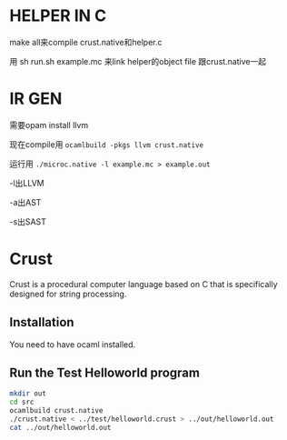 # HELPER IN C 

make all来compile crust.native和helper.c 

用 sh run.sh example.mc 来link helper的object file 跟crust.native一起

# IR GEN

需要opam install llvm 

现在compile用 `ocamlbuild -pkgs llvm crust.native`

运行用 `./microc.native -l example.mc > example.out`

-l出LLVM 

-a出AST

-s出SAST


# Crust

Crust is a procedural computer language based on C that is specifically designed for string processing.

## Installation 

You need to have ocaml installed.

## Run the Test Helloworld program

```bash
mkdir out
cd src
ocamlbuild crust.native
./crust.native < ../test/helloworld.crust > ../out/helloworld.out
cat ../out/helloworld.out
```

